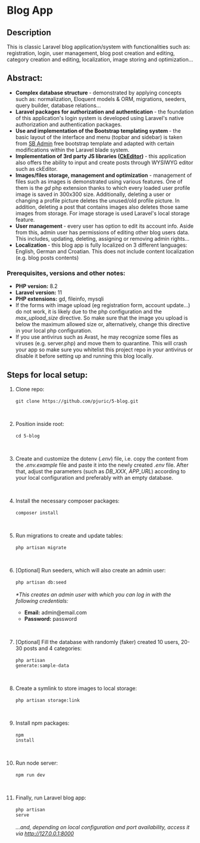 <h1>Blog App</h1>

<h2>Description</h2>

<p>This is classic Laravel blog application/system with functionalities such as: registration, login, user management, blog post creation and editing, category creation and editing, localization, image storing and optimization...</p>

<h2>Abstract:</h2>
<ul>
<li><b>Complex database structure </b> - demonstrated by applying concepts such as: normalization, Eloquent models & ORM, migrations, seeders, query builder, database relations...</li>
<li><b>Laravel packages for authorization and authentication </b> - the foundation of this application's login system is developed using Laravel's native authorization and authentication packages.</li>
<li><b>Use and implementation of the Bootstrap templating system </b> - the basic layout of the interface and menu (topbar and sidebar) is taken from <a href="https://startbootstrap.com/theme/sb-admin-2">SB Admin</a> free bootstrap template and adapted with certain modifications within the Laravel blade system.</li>
<li><b>Implementation of 3rd party JS libraries (<a href="https://ckeditor.com/">CkEditor</a>) </b> - this application also offers the ability to input and create posts through WYSIWYG editor such as ckEditor.
<li><b>Images/files storage, management and optimization</b> -  management of files such as images is demonstrated using various features. One of them is the <i>gd</i> php extension thanks to which every loaded user profile image is saved in 300x300 size. Additionally, deleting a user or changing a profile picture deletes the unused/old profile picture. In addition, deleting a post that contains images also deletes those same images from storage. For image storage is used Laravel's local storage feature.</li>
<li><b>User management </b> - every user has option to edit its account info. Aside from this, admin user has permissions of editing other blog users data. This includes, updating, deleting, assigning or removing admin rights...</li>
<li><b>Localization </b> - this blog app is fully localized on 3 different languages: English, German and Croatian. This does not include content localization (e.g. blog posts contents)</li>
</ul>

<h3>Prerequisites, versions and other notes:</h3>
<ul>
<li><b>PHP version:</b> 8.2</li>
<li><b>Laravel version:</b> 11</li>
<li><b>PHP extensions:</b> gd, fileinfo, mysqli</li>
<li>If the forms with image upload (eg registration form, account update...) do not work, it is likely due to the php configuration and the <i>max_upload_size</i> directive. So make sure that the image you upload is below the maximum allowed size or, alternatively, change this directive in your local php configuration.</li>
<li>If you use antivirus such as Avast, he may recognize some files as viruses (e.g. server.php) and move them to quarantine. This will crash your app so make sure you whitelist this project repo in your antivirus or disable it before setting up and running this blog locally.</li>
</ul>


<h2>Steps for local setup:</h2>

<ol>
<li>Clone repo:</li> <br>
<code>git clone https://github.com/pjuric/5-blog.git</code>

<br><li>Position inside root:</li><br>
<code>cd 5-blog</code>

<br><li>Create and customize the dotenv (<i>.env</i>) file, i.e. copy the content from the <i>.env.example</i> file and paste it into the newly created <i>.env</i> file. After that, adjust the parameters (such as <i>DB_XXX</i>, <i>APP_URL</i>) according to your local configuration and preferably with an empty database.</li>

<br><li>Install the necessary composer packages:</li> <br>
<code>composer install</code>

<br><li>Run migrations to create and update tables:</li> <br>
<code>php artisan migrate</code>

<br><li>[Optional] Run seeders, which will also create an admin user:</li> <br>
<code>php artisan db:seed</code><br><br>
<i>\*This creates an admin user with which you can log in with the following credentials:</i>

<ul>
<li><b>Email:</b> admin@email.com</li>
<li><b>Password:</b> password</li>
</ul>

<br><li>[Optional] Fill the database with randomly (faker) created 10 users, 20-30 posts and 4 categories:</li> <br>
<code>php artisan generate:sample-data</code><br>

<br><li>Create a symlink to store images to local storage:</li> <br>
<code>php artisan storage:link</code><br>

<br><li>Install npm packages:</li> <br>
<code>npm install</code><br>

<br><li>Run node server:</li> <br>
<code>npm run dev</code><br>

<br><li>Finally, run Laravel blog app:</li> <br>
<code>php artisan serve</code><br><br>
<i>...and, depending on local configuration and port availability, access it via http://127.0.0.1:8000</i>

</ol>

<br>
<br>

